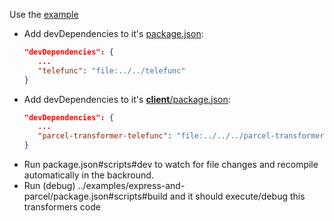 Use the [example](../examples/express-and-parcel)
 - Add devDependencies to it's [package.json](../examples/express-and-parcel/package.json):
   ```json
   "devDependencies": {
      ...
      "telefunc": "file:../../telefunc"
   }
 - Add devDependencies to it's [**client**/package.json](../examples/express-and-parcel/client/package.json):
   ```json
   "devDependencies": {
      ...
      "parcel-transformer-telefunc": "file:../../../parcel-transformer-telefunc"
   }
- Run package.json#scripts#dev to watch for file changes and recompile automatically in the backround. 
- Run (debug) ../examples/express-and-parcel/package.json#scripts#build and it should execute/debug this transformers code